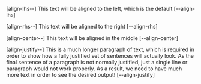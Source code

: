 [align-lhs--]
This text will be aligned to the left, which is the default
[--align-lhs]

[align-rhs--]
This text will be aligned to the right
[--align-rhs]

[align-center--]
This text will be aligned in the middle
[--align-center]

[align-justify--]
This is a much longer paragraph of text, which is required in order to show how a fully justified set of sentences will actually look. As the final sentence of a paragraph is not normally justified, just a single line or paragraph would not work properly. As a result, we need to have much more text in order to see the desired output!
[--align-justify]